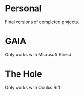 # Personal 

Final versions of completed projects. 

# GAIA 

Only works with Microsoft Kinect 

# The Hole 

Only works with Oculus Rift
